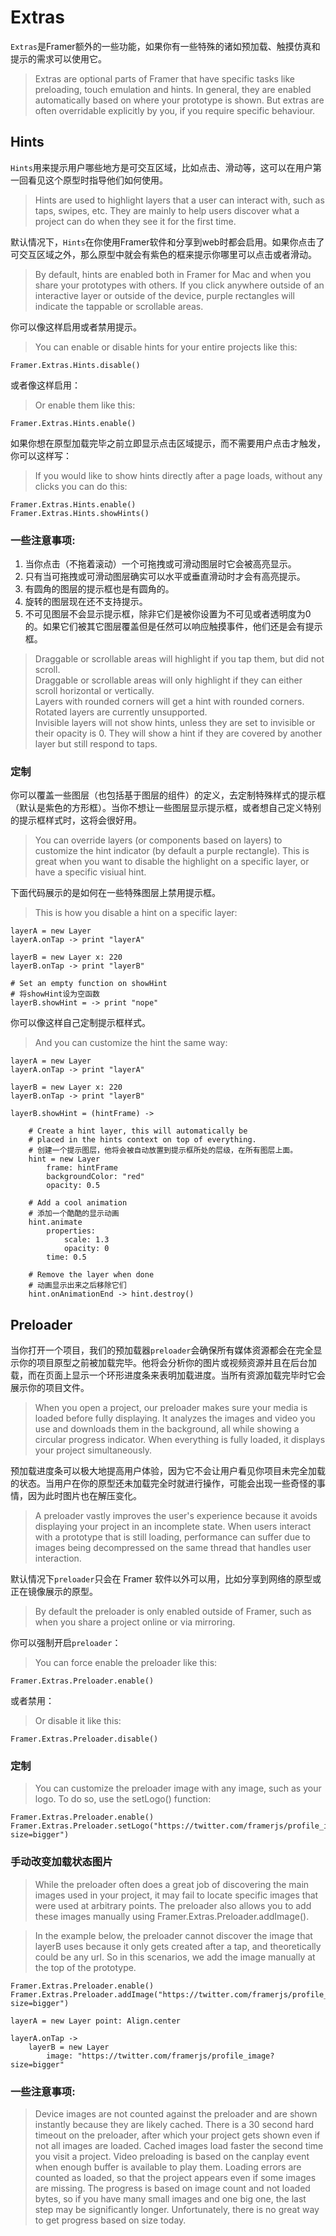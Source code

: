 # Extras

`Extras`是Framer额外的一些功能，如果你有一些特殊的诸如预加载、触摸仿真和提示的需求可以使用它。
>Extras are optional parts of Framer that have specific tasks like preloading, touch emulation and hints. In general, they are enabled automatically based on where your prototype is shown. But extras are often overridable explicitly by you, if you require specific behaviour.

<a id="extras.Hints"></a>
## Hints

`Hints`用来提示用户哪些地方是可交互区域，比如点击、滑动等，这可以在用户第一回看见这个原型时指导他们如何使用。
>Hints are used to highlight layers that a user can interact with, such as taps, swipes, etc. They are mainly to help users discover what a project can do when they see it for the first time.

默认情况下，`Hints`在你使用Framer软件和分享到web时都会启用。如果你点击了可交互区域之外，那么原型中就会有紫色的框来提示你哪里可以点击或者滑动。
>By default, hints are enabled both in Framer for Mac and when you share your prototypes with others. If you click anywhere outside of an interactive layer or outside of the device, purple rectangles will indicate the tappable or scrollable areas.

你可以像这样启用或者禁用提示。
>You can enable or disable hints for your entire projects like this:

    Framer.Extras.Hints.disable()

或者像这样启用：
>Or enable them like this:

    Framer.Extras.Hints.enable()

如果你想在原型加载完毕之前立即显示点击区域提示，而不需要用户点击才触发，你可以这样写：
>If you would like to show hints directly after a page loads, without any clicks you can do this:

    Framer.Extras.Hints.enable()
    Framer.Extras.Hints.showHints()

### 一些注意事项:

1. 当你点击（不拖着滚动）一个可拖拽或可滑动图层时它会被高亮显示。
2. 只有当可拖拽或可滑动图层确实可以水平或垂直滑动时才会有高亮提示。
3. 有圆角的图层的提示框也是有圆角的。
4. 旋转的图层现在还不支持提示。
5. 不可见图层不会显示提示框，除非它们是被你设置为不可见或者透明度为0的。如果它们被其它图层覆盖但是任然可以响应触摸事件，他们还是会有提示框。

>Draggable or scrollable areas will highlight if you tap them, but did not scroll.<br>
Draggable or scrollable areas will only highlight if they can either scroll horizontal or vertically.<br>
Layers with rounded corners will get a hint with rounded corners.<br>
Rotated layers are currently unsupported.<br>
Invisible layers will not show hints, unless they are set to invisible or their opacity is 0. They will show a hint if they are covered by another layer but still respond to taps.

### 定制

你可以覆盖一些图层（也包括基于图层的组件）的定义，去定制特殊样式的提示框（默认是紫色的方形框）。当你不想让一些图层显示提示框，或者想自己定义特别的提示框样式时，这将会很好用。
>You can override layers (or components based on layers) to customize the hint indicator (by default a purple rectangle). This is great when you want to disable the highlight on a specific layer, or have a specific visiual hint.

下面代码展示的是如何在一些特殊图层上禁用提示框。
>This is how you disable a hint on a specific layer:

    layerA = new Layer
    layerA.onTap -> print "layerA"
     
    layerB = new Layer x: 220
    layerB.onTap -> print "layerB"
 
    # Set an empty function on showHint 
    # 将showHint设为空函数
    layerB.showHint = -> print "nope"

你可以像这样自己定制提示框样式。
>And you can customize the hint the same way:

    layerA = new Layer
    layerA.onTap -> print "layerA"
     
    layerB = new Layer x: 220
    layerB.onTap -> print "layerB"
     
    layerB.showHint = (hintFrame) ->
 
        # Create a hint layer, this will automatically be   
        # placed in the hints context on top of everything. 
        # 创建一个提示图层，他将会被自动放置到提示框所处的层级，在所有图层上面。
        hint = new Layer
            frame: hintFrame
            backgroundColor: "red"
            opacity: 0.5
     
        # Add a cool animation 
        # 添加一个酷酷的显示动画
        hint.animate
            properties:
                scale: 1.3
                opacity: 0
            time: 0.5
     
        # Remove the layer when done 
        # 动画显示出来之后移除它们
        hint.onAnimationEnd -> hint.destroy()

<a id="extras.Preloader"></a>
## Preloader

当你打开一个项目，我们的预加载器`preloader`会确保所有媒体资源都会在完全显示你的项目原型之前被加载完毕。他将会分析你的图片或视频资源并且在后台加载，而在页面上显示一个环形进度条来表明加载进度。当所有资源加载完毕时它会展示你的项目文件。
>When you open a project, our preloader makes sure your media is loaded before fully displaying. It analyzes the images and video you use and downloads them in the background, all while showing a circular progress indicator. When everything is fully loaded, it displays your project simultaneously.

预加载进度条可以极大地提高用户体验，因为它不会让用户看见你项目未完全加载的状态。当用户在你的原型还未加载完全时就进行操作，可能会出现一些奇怪的事情，因为此时图片也在解压变化。
>A preloader vastly improves the user's experience because it avoids displaying your project in an incomplete state. When users interact with a prototype that is still loading, performance can suffer due to images being decompressed on the same thread that handles user interaction.

默认情况下`preloader`只会在 Framer 软件以外可以用，比如分享到网络的原型或正在镜像展示的原型。
>By default the preloader is only enabled outside of Framer, such as when you share a project online or via mirroring.

你可以强制开启`preloader`：
>You can force enable the preloader like this:

    Framer.Extras.Preloader.enable()

或者禁用：
>Or disable it like this:

    Framer.Extras.Preloader.disable()

### 定制

>You can customize the preloader image with any image, such as your logo. To do so, use the setLogo() function:

    Framer.Extras.Preloader.enable()
    Framer.Extras.Preloader.setLogo("https://twitter.com/framerjs/profile_image?size=bigger")

### 手动改变加载状态图片

>While the preloader often does a great job of discovering the main images used in your project, it may fail to locate specific images that were used at arbitrary points. The preloader also allows you to add these images manually using Framer.Extras.Preloader.addImage().

>In the example below, the preloader cannot discover the image that layerB uses because it only gets created after a tap, and theoretically could be any url. So in this scenarios, we add the image manually at the top of the prototype.

    Framer.Extras.Preloader.enable()
    Framer.Extras.Preloader.addImage("https://twitter.com/framerjs/profile_image?size=bigger")
     
    layerA = new Layer point: Align.center
     
    layerA.onTap ->
        layerB = new Layer
            image: "https://twitter.com/framerjs/profile_image?size=bigger"

### 一些注意事项:


>Device images are not counted against the preloader and are shown instantly because they are likely cached.
There is a 30 second hard timeout on the preloader, after which your project gets shown even if not all images are loaded.
Cached images load faster the second time you visit a project.
Video preloading is based on the canplay event when enough buffer is available to play them.
Loading errors are counted as loaded, so that the project appears even if some images are missing.
The progress is based on image count and not loaded bytes, so if you have many small images and one big one, the last step may be significantly longer. Unfortunately, there is no great way to get progress based on size today.
